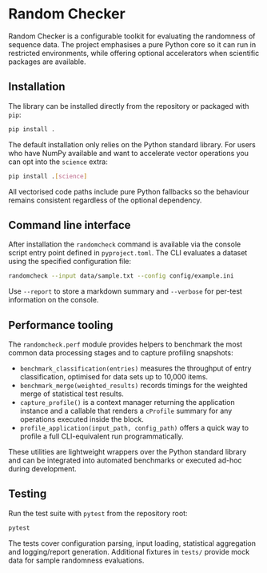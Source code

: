 # Random Checker

Random Checker is a configurable toolkit for evaluating the randomness of
sequence data. The project emphasises a pure Python core so it can run in
restricted environments, while offering optional accelerators when scientific
packages are available.

## Installation

The library can be installed directly from the repository or packaged with
`pip`:

```bash
pip install .
```

The default installation only relies on the Python standard library. For users
who have NumPy available and want to accelerate vector operations you can opt
into the `science` extra:

```bash
pip install .[science]
```

All vectorised code paths include pure Python fallbacks so the behaviour remains
consistent regardless of the optional dependency.

## Command line interface

After installation the `randomcheck` command is available via the console script
entry point defined in `pyproject.toml`. The CLI evaluates a dataset using the
specified configuration file:

```bash
randomcheck --input data/sample.txt --config config/example.ini
```

Use `--report` to store a markdown summary and `--verbose` for per-test
information on the console.

## Performance tooling

The `randomcheck.perf` module provides helpers to benchmark the most common data
processing stages and to capture profiling snapshots:

- `benchmark_classification(entries)` measures the throughput of entry
  classification, optimised for data sets up to 10,000 items.
- `benchmark_merge(weighted_results)` records timings for the weighted merge of
  statistical test results.
- `capture_profile()` is a context manager returning the application instance
  and a callable that renders a `cProfile` summary for any operations executed
  inside the block.
- `profile_application(input_path, config_path)` offers a quick way to profile a
  full CLI-equivalent run programmatically.

These utilities are lightweight wrappers over the Python standard library and
can be integrated into automated benchmarks or executed ad-hoc during
development.

## Testing

Run the test suite with `pytest` from the repository root:

```bash
pytest
```

The tests cover configuration parsing, input loading, statistical aggregation
and logging/report generation. Additional fixtures in `tests/` provide mock data
for sample randomness evaluations.
